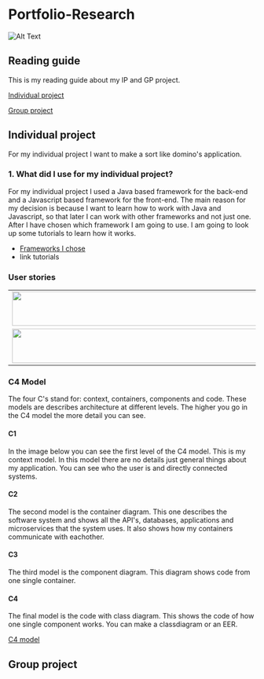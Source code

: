 # Portfolio-Research
![Alt Text](https://media0.giphy.com/media/dWesBcTLavkZuG35MI/giphy.gif?cid=ecf05e47ttj9yzh16tgd8otlygn5930l5vs548tahunuvlru&rid=giphy.gif&ct=g)

## Reading guide

This is my reading guide about my IP and GP project.

[Individual project](#Individual-project)

[Group project](#Group-project)

## Individual project

For my individual project I want to make a sort like domino's application. 

### 1. What did I use for my individual project?
For my individual project I used a Java based framework for the back-end and a Javascript based framework for the front-end. The main reason for my decision is because I want to learn how to work with Java and Javascript, so that later I can work with other frameworks and not just one. 
After I have chosen which framework I am going to use. I am going to look up some tutorials to learn how it works.
- [Frameworks I chose](https://github.com/TimoOerlemans/Portfolio-Research/blob/main/Research.md#1-java-framework)
- link tutorials

### User stories

<table>
  <tr>
    <td><img src="https://user-images.githubusercontent.com/99472273/154964905-71d5f39c-b226-4a07-8fe8-82df99152b62.png" width=500 height=70></td> 
    <td><img src="https://user-images.githubusercontent.com/99472273/154964983-3141a3d1-61c5-41a8-84c1-62ee1ec5718d.png" width=500 height=70></td> 
  </tr>
 <tr>
    <td><img src="https://user-images.githubusercontent.com/99472273/154965068-f1d96329-927e-41f0-ad53-fa093d3aa85f.png" width=500 height=70></td> 
    <td><img src="https://user-images.githubusercontent.com/99472273/154965388-76371800-f8e5-4f37-ad26-6f83fe14a125.png" width=500 height=70></td> 
  </tr>
 </table>

### C4 Model
The four C's stand for: context, containers, components and code. These models are describes architecture at different levels. The higher you go in the C4 model the more detail you can see. 

#### C1
In the image below you can see the first level of the C4 model. This is my context model. In this model there are no details just general things about my application. You can see who the user is and directly connected systems.

#### C2
The second model is the container diagram. This one describes the software system and shows all the API's, databases, applications and microservices that the system uses. It also shows how my containers communicate with eachother.

#### C3
The third model is the component diagram. This diagram shows code from one single container. 

#### C4
The final model is the code with class diagram. This shows the code of how one single component works. You can make a classdiagram or an EER. 

[C4 model](https://www.infoq.com/articles/C4-architecture-model/)

## Group project
